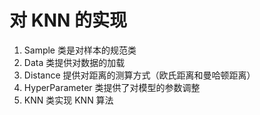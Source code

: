 # 对 KNN 的实现

1. Sample 类是对样本的规范类
2. Data 类提供对数据的加载
3. Distance 提供对距离的测算方式（欧氏距离和曼哈顿距离）
4. HyperParameter 类提供了对模型的参数调整
5. KNN 类实现 KNN 算法
